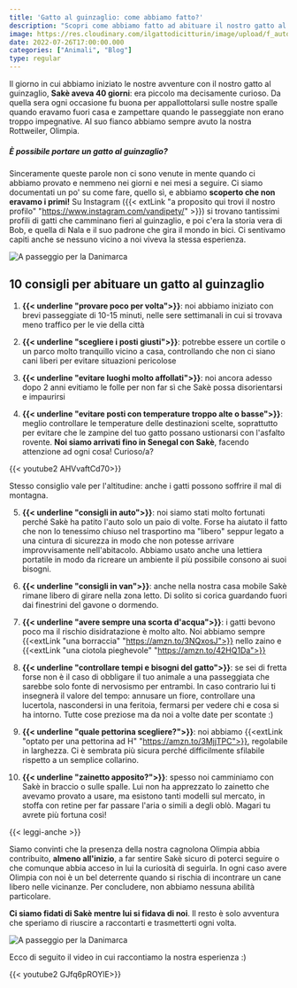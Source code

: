 ```yaml
---
title: 'Gatto al guinzaglio: come abbiamo fatto?' 
description: "Scopri come abbiamo fatto ad abituare il nostro gatto al guinzaglio! Eccoti alcuni consigli e il perché di questa scelta!"
image: https://res.cloudinary.com/ilgattodicitturin/image/upload/f_auto,q_auto,w_800,dpr_auto/v1688983876/Articoli/Sicilia/valle-dei-templi-tempio-gatto_bdlwdd.jpg
date: 2022-07-26T17:00:00.000
categories: ["Animali", "Blog"]
type: regular
---
```

Il giorno in cui abbiamo iniziato le nostre avventure con il nostro gatto al guinzaglio, **Sakè aveva 40 giorni**: era piccolo ma decisamente curioso. Da quella sera ogni occasione fu buona per appallottolarsi sulle nostre spalle quando eravamo fuori casa e zampettare quando le passeggiate non erano troppo impegnative. Al suo fianco abbiamo sempre avuto la nostra Rottweiler, Olimpia. 

##### È possibile portare un gatto al guinzaglio?
Sinceramente queste parole non ci sono venute in mente quando ci abbiamo provato e nemmeno nei giorni e nei mesi a seguire. Ci siamo documentati un po' su come fare, quello sì, e abbiamo **scoperto che non eravamo i primi!** Su Instagram ({{< extLink "a proposito qui trovi il nostro profilo" "https://www.instagram.com/vandipety/" >}}) si trovano tantissimi profili di gatti che camminano fieri al guinzaglio, e poi c'era la storia vera di Bob, e quella di Nala e il suo padrone che gira il mondo in bici. Ci sentivamo capiti anche se nessuno vicino a noi viveva la stessa esperienza.

![A passeggio per la Danimarca](https://res.cloudinary.com/ilgattodicitturin/image/upload/f_auto,q_auto,w_800,dpr_auto/v1658859422/Articoli/gatto_guinzaglio_2_v7bb9k.jpg)

## 10 consigli per abituare un gatto al guinzaglio

1. **{{< underline "provare poco per volta">}}**: noi abbiamo iniziato con brevi passeggiate di 10-15 minuti, nelle sere settimanali in cui si trovava meno traffico per le vie della città

2. **{{< underline "scegliere i posti giusti">}}**: potrebbe essere un cortile o un parco molto tranquillo vicino a casa, controllando che non ci siano cani liberi per evitare situazioni pericolose

3. **{{< underline "evitare luoghi molto affollati">}}**: noi ancora adesso dopo 2 anni evitiamo le folle per non far sì che Sakè possa disorientarsi e impaurirsi

4. **{{< underline "evitare posti con temperature troppo alte o basse">}}**: meglio controllare le temperature delle destinazioni scelte, soprattutto per evitare che le zampine del tuo gatto possano ustionarsi con l'asfalto rovente. **Noi siamo arrivati fino in Senegal con Sakè**, facendo attenzione ad ogni cosa! Curioso/a?

{{< youtube2 AHVvaftCd70>}}

Stesso consiglio vale per l'altitudine: anche i gatti possono soffrire il mal di montagna.

5. **{{< underline "consigli in auto">}}**: noi siamo stati molto fortunati perché Sakè ha patito l'auto solo un paio di volte. Forse ha aiutato il fatto che non lo tenessimo chiuso nel trasportino ma "libero" seppur legato a una cintura di sicurezza in modo che non potesse arrivare improvvisamente nell'abitacolo. Abbiamo usato anche una lettiera portatile in modo da ricreare un ambiente il più possibile consono ai suoi bisogni.

6. **{{< underline "consigli in van">}}**: anche nella nostra casa mobile Sakè rimane libero di girare nella zona letto. Di solito si corica guardando fuori dai finestrini del gavone o dormendo.

7. **{{< underline "avere sempre una scorta d'acqua">}}**: i gatti bevono poco ma il rischio disidratazione è molto alto. Noi abbiamo sempre {{<extLink "una borraccia" "https://amzn.to/3NQxosJ">}} nello zaino e {{<extLink "una ciotola pieghevole" "https://amzn.to/42HQ1Da">}}

8. **{{< underline "controllare tempi e bisogni del gatto">}}**: se sei di fretta forse non è il caso di obbligare il tuo animale a una passeggiata che sarebbe solo fonte di nervosismo per entrambi. 
In caso contrario lui ti insegnerà il valore del tempo: annusare un fiore, controllare una lucertola, nascondersi in una feritoia, fermarsi per vedere chi e cosa si ha intorno. Tutte cose preziose ma da noi a volte date per scontate :)

9. **{{< underline "quale pettorina scegliere?">}}**: noi abbiamo {{<extLink "optato per una pettorina ad H" "https://amzn.to/3MjjTPC">}}, regolabile in larghezza. Ci è sembrata più sicura perché difficilmente sfilabile rispetto a un semplice collarino.

10.   **{{< underline "zainetto apposito?">}}**: spesso noi camminiamo con Sakè in braccio o sulle spalle. Lui non ha apprezzato lo zainetto che avevamo provato a usare, ma esistono tanti modelli sul mercato, in stoffa con retine per far passare l'aria o simili a degli oblò. Magari tu avrete più fortuna così!

{{< leggi-anche >}}

Siamo convinti che la presenza della nostra cagnolona Olimpia abbia contribuito, **almeno all'inizio**, a far sentire Sakè sicuro di poterci seguire o che comunque abbia acceso in lui la curiosità di seguirla. In ogni caso avere Olimpia con noi è un bel deterrente quando si rischia di incontrare un cane libero nelle vicinanze.
Per concludere, non abbiamo nessuna abilità particolare. 

**Ci siamo fidati di Sakè mentre lui si fidava di noi**. Il resto è solo avventura che speriamo di riuscire a raccontarti e trasmetterti ogni volta.

![A passeggio per la Danimarca](https://res.cloudinary.com/ilgattodicitturin/image/upload/f_auto,q_auto,w_800,dpr_auto/v1658859432/Articoli/gatto_gunzaglio_zceav5.jpg)

Ecco di seguito il video in cui raccontiamo la nostra esperienza :)

{{< youtube2 GJfq6pROYlE>}}
